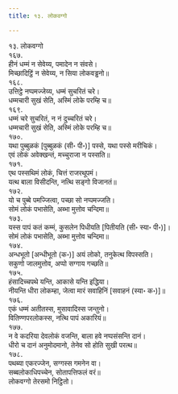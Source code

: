 ```yaml
---
title: १३. लोकवग्गो

---
```

१३. लोकवग्गो  
१६७.  
हीनं धम्मं न सेवेय्य, पमादेन न संवसे।  
मिच्छादिट्ठिं न सेवेय्य, न सिया लोकवड्ढनो॥  
१६८.  
उत्तिट्ठे नप्पमज्‍जेय्य, धम्मं सुचरितं चरे।  
धम्मचारी सुखं सेति, अस्मिं लोके परम्हि च॥  
१६९.  
धम्मं चरे सुचरितं, न नं दुच्‍चरितं चरे।  
धम्मचारी सुखं सेति, अस्मिं लोके परम्हि च॥  
१७०.  
यथा पुब्बुळकं [पुब्बुळकं (सी॰ पी॰)] पस्से, यथा पस्से मरीचिकं।  
एवं लोकं अवेक्खन्तं, मच्‍चुराजा न पस्सति॥  
१७१.  
एथ पस्सथिमं लोकं, चित्तं राजरथूपमं।  
यत्थ बाला विसीदन्ति, नत्थि सङ्गो विजानतं॥  
१७२.  
यो च पुब्बे पमज्‍जित्वा, पच्छा सो नप्पमज्‍जति।  
सोमं लोकं पभासेति, अब्भा मुत्तोव चन्दिमा॥  
१७३.  
यस्स पापं कतं कम्मं, कुसलेन पिधीयति [पितीयति (सी॰ स्या॰ पी॰)]।  
सोमं लोकं पभासेति, अब्भा मुत्तोव चन्दिमा॥  
१७४.  
अन्धभूतो [अन्धीभूतो (क॰)] अयं लोको, तनुकेत्थ विपस्सति।  
सकुणो जालमुत्तोव, अप्पो सग्गाय गच्छति॥  
१७५.  
हंसादिच्‍चपथे यन्ति, आकासे यन्ति इद्धिया।  
नीयन्ति धीरा लोकम्हा, जेत्वा मारं सवाहिनिं [सवाहनं (स्या॰ क॰)]॥  
१७६.  
एकं धम्मं अतीतस्स, मुसावादिस्स जन्तुनो।  
वितिण्णपरलोकस्स, नत्थि पापं अकारियं॥  
१७७.  
न वे कदरिया देवलोकं वजन्ति, बाला हवे नप्पसंसन्ति दानं।  
धीरो च दानं अनुमोदमानो, तेनेव सो होति सुखी परत्थ॥  
१७८.  
पथब्या एकरज्‍जेन, सग्गस्स गमनेन वा।  
सब्बलोकाधिपच्‍चेन, सोतापत्तिफलं वरं॥  
लोकवग्गो तेरसमो निट्ठितो।  